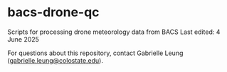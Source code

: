 # bacs-drone-qc
Scripts for processing drone meteorology data from BACS
Last edited: 4 June 2025

For questions about this repository, contact Gabrielle Leung (gabrielle.leung@colostate.edu).
